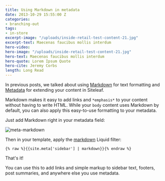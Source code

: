 ```yaml
---
title: Using Markdown in metadata
date: 2013-10-29 15:55:00 Z
categories:
- branching-out
tags:
- in-store
excerpt-image: "/uploads/inside-retail-test-content-21.jpg"
excerpt-text: Maecenas faucibus mollis interdum
hero-video:
hero-image: "/uploads/inside-retail-test-content-21.jpg"
hero-text: Maecenas faucibus mollis interdum
hero-quote: Lorem Ipsum Quote
hero-cite: Jeremy Corbs
length: Long Read
---
```


In previous posts, we talked about using [Markdown](http://www.siteleaf.com/blog/markdown-in-siteleaf/) for text formatting and [Metadata](http://www.siteleaf.com/blog/metadata-in-siteleaf/) for extending your content in Siteleaf.

Markdown makes it easy to add links and `*emphasis*` to your content without having to write HTML. While your `body` content uses Markdown by default, you can also apply this easy-to-use formatting to your metadata.




Just add Markdown right in your metadata field:

![meta-markdown](/uploads/meta-markdown.png) 

Then in your template, apply the [markdown](https://github.com/siteleaf/siteleaf-themes#filters-and-tags) Liquid filter:

```liquid
{% raw %}{{site.meta['sidebar'] | markdown}}{% endraw %}
```

That's it!

You can use this to add links and simple markup to sidebar text, footers, post summaries, and anywhere else you use metadata.
